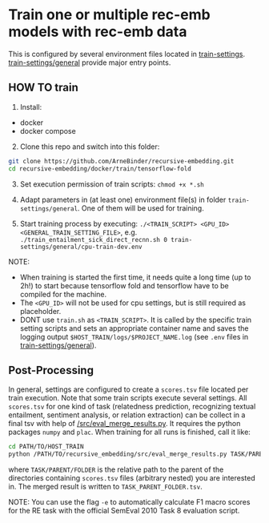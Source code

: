 # Train one or multiple rec-emb models with rec-emb data

This is configured by several environment files located in [train-settings](train-settings). [train-settings/general](train-settings/general) provide major entry points.

## HOW TO train

1. Install:
 * docker
 * docker compose

2. Clone this repo and switch into this folder:
```bash
git clone https://github.com/ArneBinder/recursive-embedding.git
cd recursive-embedding/docker/train/tensorflow-fold
```

3. Set execution permission of train scripts: `chmod +x *.sh`

4. Adapt parameters in (at least one) environment file(s) in folder `train-settings/general`. One of them will be used for training.

5. Start training process by executing: `./<TRAIN_SCRIPT> <GPU_ID> <GENERAL_TRAIN_SETTING_FILE>`, e.g. `./train_entailment_sick_direct_recnn.sh 0 train-settings/general/cpu-train-dev.env`

NOTE:
 * When training is started the first time, it needs quite a long time (up to 2h!) to start because tensorflow fold and tensorflow have to be compiled for the machine.
 * The `<GPU_ID>` will not be used for cpu settings, but is still required as placeholder.
 * DONT use `train.sh` as `<TRAIN_SCRIPT>`. It is called by the specific train setting scripts and sets an appropriate container name and saves the logging output `$HOST_TRAIN/logs/$PROJECT_NAME.log` (see `.env` files in [train-settings/general](train-settings/general)).

## Post-Processing

In general, settings are configured to create a `scores.tsv` file located per train execution. Note that some train scripts execute several settings. All `scores.tsv` for one kind of task (relatedness prediction, recognizing textual entailment, sentiment analysis, or relation extraction) can be collect in a final tsv with help of [/src/eval_merge_results.py](/src/eval_merge_results.py). It requires the python packages `numpy` and `plac`. When training for all runs is finished, call it like:

```bash
cd PATH/TO/HOST_TRAIN
python /PATH/TO/recursive_embedding/src/eval_merge_results.py TASK/PARENT/FOLDER
```
where `TASK/PARENT/FOLDER` is the relative path to the parent of the directories containing `scores.tsv` files (arbitrary nested) you are interested in. The merged result is written to `TASK_PARENT_FOLDER.tsv`.

NOTE: You can use the flag `-e` to automatically calculate F1 macro scores for the RE task with the official SemEval 2010 Task 8 evaluation script.

